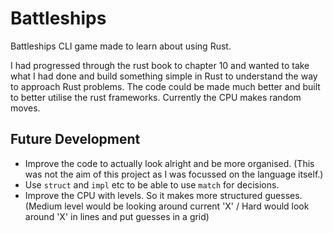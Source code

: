 # Battleships
Battleships CLI game made to learn about using Rust. 

I had progressed through the rust book to chapter 10 and wanted to take what I had done and build something simple in Rust to understand the way to approach Rust problems. 
The code could be made much better and built to better utilise the rust frameworks. 
Currently the CPU makes random moves. 

## Future Development
- Improve the code to actually look alright and be more organised. (This was not the aim of this project as I was focussed on the language itself.)
- Use `struct` and `impl` etc to be able to use `match` for decisions. 
- Improve the CPU with levels. So it makes more structured guesses. (Medium level would be looking around current 'X' / Hard would look around 'X' in lines and put guesses in a grid)
